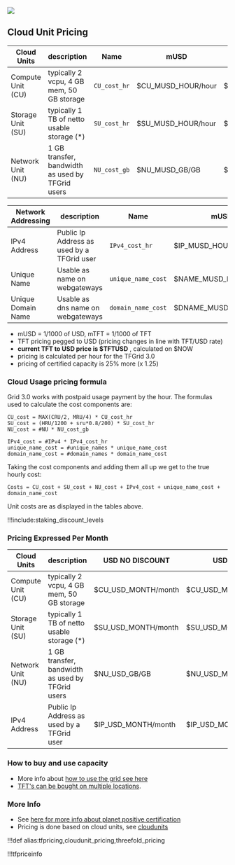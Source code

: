 
![](img/tfgrid_pricing.jpg)

## Cloud Unit Pricing

| Cloud Units       | description                                      | Name | mUSD               | mTFT               |
| ----------------- | ------------------------------------------------ | ------------------ | ---- | ------------------ |
| Compute Unit (CU) | typically 2 vcpu, 4 GB mem, 50 GB storage        | `CU_cost_hr` | $CU_MUSD_HOUR/hour | $CU_MTFT_HOUR/hour |
| Storage Unit (SU) | typically 1 TB of netto usable storage (*)      | `SU_cost_hr` | $SU_MUSD_HOUR/hour | $SU_MTFT_HOUR/hour |
| Network Unit (NU) | 1 GB transfer, bandwidth as used by TFGrid users | `NU_cost_gb` | $NU_MUSD_GB/GB      | $NU_MTFT_GB/GB     |


| Network Addressing | description                                | Name | mUSD                  | mTFT                  |
| ------------------ | ------------------------------------------ | ---- | --------------------- | --------------------- |
| IPv4 Address       | Public Ip Address as used by a TFGrid user | `IPv4_cost_hr` | $IP_MUSD_HOUR/hour    | $IP_MTFT_HOUR/hour    |
| Unique Name        | Usable as name on webgateways              | `unique_name_cost` | $NAME_MUSD_HOUR/hour  | $NAME_MTFT_HOUR/hour  |
| Unique Domain Name | Usable as dns name on webgateways          | `domain_name_cost` | $DNAME_MUSD_HOUR/hour | $DNAME_MTFT_HOUR/hour |

- mUSD = 1/1000 of USD, mTFT = 1/1000 of TFT
- TFT pricing pegged to USD (pricing changes in line with TFT/USD rate)
- **current TFT to USD price is $TFTUSD** , calculated on $NOW
- pricing is calculated per hour for the TFGrid 3.0
- pricing of certified capacity is 25% more (x 1.25)

### Cloud Usage pricing formula

Grid 3.0 works with postpaid usage payment by the hour.  The formulas used to calculate the cost components are:
```
CU_cost = MAX(CRU/2, MRU/4) * CU_cost_hr
SU_cost = (HRU/1200 + sru*0.8/200) * SU_cost_hr
NU_cost = #NU * NU_cost_gb

IPv4_cost = #IPv4 * IPv4_cost_hr
unique_name_cost = #unique_names * unique_name_cost
domain_name_cost = #domain_names * domain_name_cost
```

Taking the cost components and adding them all up we get to the true hourly cost:
```
Costs = CU_cost + SU_cost + NU_cost + IPv4_cost + unique_name_cost + domain_name_cost
```
Unit costs are as displayed in the tables above.

!!!include:staking_discount_levels

### Pricing Expressed Per Month

| Cloud Units       | description                                      | USD NO DISCOUNT     | USD 60% DISCOUNT                 |
| ----------------- | ------------------------------------------------ | ------------------- | ---------------------------- |
| Compute Unit (CU) | typically 2 vcpu, 4 GB mem, 50 GB storage        | $CU_USD_MONTH/month | $CU_USD_MONTH_DISCOUNT/month |
| Storage Unit (SU) | typically 1 TB of netto usable storage (*)       | $SU_USD_MONTH/month | $SU_USD_MONTH_DISCOUNT/month |
| Network Unit (NU) | 1 GB transfer, bandwidth as used by TFGrid users | $NU_USD_GB/GB       | $NU_USD_MONTH_DISCOUNT/GB    |
| IPv4 Address      | Public Ip Address as used by a TFGrid user       | $IP_USD_MONTH/month | $IP_USD_MONTH_DISCOUNT/month |


### How to buy and use capacity

- More info about [how to use the grid see here](grid_use)
- [TFT's can be bought on multiple locations](how_to_buy).

### More Info

- See [here for more info about planet positive certification](certified_farming)
- Pricing is done based on cloud units, see [cloudunits](cloudunits)

!!!def alias:tfpricing,cloudunit_pricing,threefold_pricing

!!!tfpriceinfo
